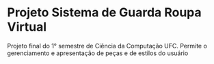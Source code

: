 # Projeto Sistema de Guarda Roupa Virtual
 Projeto final do 1° semestre de Ciência da Computação UFC.
 Permite o gerenciamento e apresentação de peças e de estilos do usuário

